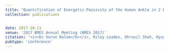 ```yaml
---
title: "Quantification of Energetic Passivity of the Human Ankle in 2 Degrees-of-Freedom"
collection: publications


date: 2017-10-11
venue: '2017 BMES Annual Meeting (BMES 2017)'
citation: '<i><b> Varun Nalam</b></i>, Riley Loades, Dhruvil Shah, Hyunglae Lee'
pubtype: 'conference'
---
```

